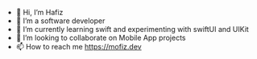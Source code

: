 - 👋 Hi, I’m Hafiz
- 👀 I’m a software developer
- 🌱 I’m currently learning swift and experimenting with swiftUI and UIKit
- 💞️ I’m looking to collaborate on Mobile App projects
- 📫 How to reach me https://mofiz.dev

<!---
mnazari95/mnazari95 is a ✨ special ✨ repository because its `README.md` (this file) appears on your GitHub profile.
You can click the Preview link to take a look at your changes.
--->
